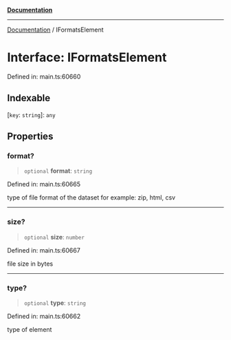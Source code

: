 [**Documentation**](../README.md)

***

[Documentation](../README.md) / IFormatsElement

# Interface: IFormatsElement

Defined in: main.ts:60660

## Indexable

\[`key`: `string`\]: `any`

## Properties

### format?

> `optional` **format**: `string`

Defined in: main.ts:60665

type of file format of the dataset
for example: zip, html, csv

***

### size?

> `optional` **size**: `number`

Defined in: main.ts:60667

file size in bytes

***

### type?

> `optional` **type**: `string`

Defined in: main.ts:60662

type of element
